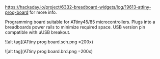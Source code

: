 https://hackaday.io/project/6332-breadboard-widgets/log/19613-attiny-prog-board for more info.

Programming board suitable for ATtiny45/85 microcontrollers. Plugs into a breadboards power rails to minimize required space.
USB version pin compatible with uUSB breakout.

![alt tag](ATtiny prog board.sch.png =200x)

![alt tag](ATtiny prog board.brd.png =200x)
